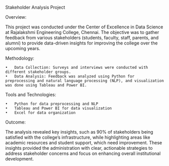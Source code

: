 Stakeholder Analysis Project

Overview:

This project was conducted under the Center of Excellence in Data Science at Rajalakshmi Engineering College, Chennai. The objective was to gather feedback from various stakeholders (students, faculty, staff, parents, and alumni) to provide data-driven insights for improving the college over the upcoming years.

Methodology:

	•	Data Collection: Surveys and interviews were conducted with different stakeholder groups.
	•	Data Analysis: Feedback was analyzed using Python for preprocessing and natural language processing (NLP), and visualization was done using Tableau and Power BI.

Tools and Technologies:

	•	Python for data preprocessing and NLP
	•	Tableau and Power BI for data visualization
	•	Excel for data organization

Outcome:

The analysis revealed key insights, such as 90% of stakeholders being satisfied with the college’s infrastructure, while highlighting areas like academic resources and student support, which need improvement. These insights provided the administration with clear, actionable strategies to address stakeholder concerns and focus on enhancing overall institutional development.
